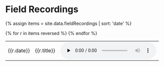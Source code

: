 # Field Recordings
{% assign items = site.data.fieldRecordings | sort: 'date' %}
<table>
{% for r in items reversed %}
    <tr>
        <td>{{r.date}}</td>
        <td>
            {{r.title}}
        </td>
        <td>
            <audio src="{{site.url}}/recordings/{{r.path}}" controls preload="none" loop>
            </audio>
        </td>
    </tr>
{% endfor %}
</table>
